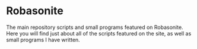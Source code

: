# Robasonite
The main repository scripts and small programs featured on Robasonite. Here you will find just about all of the scripts featured on the site, as well as small programs I have written.
